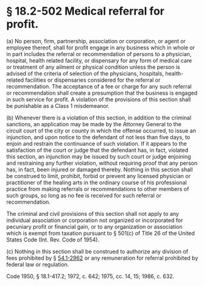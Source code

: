 # § 18.2-502 Medical referral for profit.

<p>(a) No person, firm, partnership, association or corporation, or agent or employee thereof, shall for profit engage in any business which in whole or in part includes the referral or recommendation of persons to a physician, hospital, health related facility, or dispensary for any form of medical care or treatment of any ailment or physical condition unless the person is advised of the criteria of selection of the physicians, hospitals, health-related facilities or dispensaries considered for the referral or recommendation. The acceptance of a fee or charge for any such referral or recommendation shall create a presumption that the business is engaged in such service for profit. A violation of the provisions of this section shall be punishable as a Class 1 misdemeanor.</p><p>(b) Whenever there is a violation of this section, in addition to the criminal sanctions, an application may be made by the Attorney General to the circuit court of the city or county in which the offense occurred, to issue an injunction, and upon notice to the defendant of not less than five days, to enjoin and restrain the continuance of such violation. If it appears to the satisfaction of the court or judge that the defendant has, in fact, violated this section, an injunction may be issued by such court or judge enjoining and restraining any further violation, without requiring proof that any person has, in fact, been injured or damaged thereby. Nothing in this section shall be construed to limit, prohibit, forbid or prevent any licensed physician or practitioner of the healing arts in the ordinary course of his professional practice from making referrals or recommendations to other members of such groups, so long as no fee is received for such referral or recommendation.</p><p>The criminal and civil provisions of this section shall not apply to any individual association or corporation not organized or incorporated for pecuniary profit or financial gain, or to any organization or association which is exempt from taxation pursuant to § 501(c) of Title 26 of the United States Code (Int. Rev. Code of 1954).</p><p>(c) Nothing in this section shall be construed to authorize any division of fees prohibited by § <a href='http://law.lis.virginia.gov/vacode/54.1-2962/'>54.1-2962</a> or any remuneration for referral prohibited by federal law or regulation.</p><p>Code 1950, § 18.1-417.2; 1972, c. 642; 1975, cc. 14, 15; 1986, c. 632.</p>
